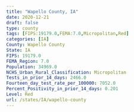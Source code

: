 ```yaml
---
title: "Wapello County, IA"
date: 2020-12-21
draft: false
type: county
tags: [FIPS:19179.0,FEMA:7.0,Micropolitan,Red]
categories: [IA]
County: Wapello County
State: IA
FIPS: 19179.0
FEMA_Region: 7.0
Population: 34969.0
NCHS_Urban_Rural_Classification: Micropolitan
Tests_in_prior_14_days: 2466.0
Fourteen_day_test_rate_per_100000: 7052.0
Percent_Positivity_in_prior_14_days: 0.201
Level: Red
url: /states/IA/wapello-county
---
```



